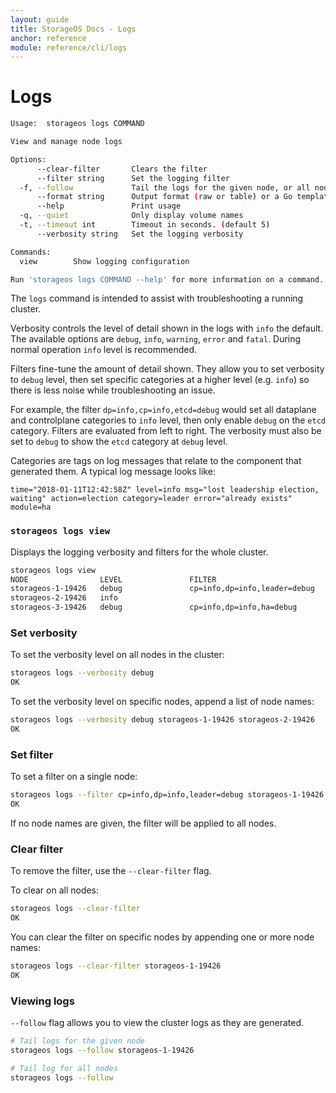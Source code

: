 ```yaml
---
layout: guide
title: StorageOS Docs - Logs
anchor: reference
module: reference/cli/logs
---
```


# Logs

```bash
Usage:	storageos logs COMMAND

View and manage node logs

Options:
      --clear-filter       Clears the filter
      --filter string      Set the logging filter
  -f, --follow             Tail the logs for the given node, or all nodes if not specified
      --format string      Output format (raw or table) or a Go template (default "raw")
      --help               Print usage
  -q, --quiet              Only display volume names
  -t, --timeout int        Timeout in seconds. (default 5)
      --verbosity string   Set the logging verbosity

Commands:
  view        Show logging configuration

Run 'storageos logs COMMAND --help' for more information on a command.
```

The `logs` command is intended to assist with troubleshooting a running cluster.

Verbosity controls the level of detail shown in the logs with `info` the
default.  The available options are `debug`, `info`, `warning`, `error` and
`fatal`.  During normal operation `info` level is recommended.

Filters fine-tune the amount of detail shown.  They allow you to
set verbosity to `debug` level, then set specific categories at a higher level
(e.g. `info`) so there is less noise while troubleshooting an issue.

For example, the filter `dp=info,cp=info,etcd=debug` would set all dataplane and
controlplane categories to `info` level, then only enable `debug` on the `etcd`
category.  Filters are evaluated from left to right.  The verbosity must also be
set to `debug` to show the `etcd` category at `debug` level.

Categories are tags on log messages that relate to the component that generated
them.  A typical log message looks like:

```
time="2018-01-11T12:42:58Z" level=info msg="lost leadership election, waiting" action=election category=leader error="already exists" module=ha
```

### `storageos logs view`

Displays the logging verbosity and filters for the whole cluster.

```bash
storageos logs view
NODE                LEVEL               FILTER
storageos-1-19426   debug               cp=info,dp=info,leader=debug
storageos-2-19426   info
storageos-3-19426   debug               cp=info,dp=info,ha=debug
```

### Set verbosity

To set the verbosity level on all nodes in the cluster:

```bash
storageos logs --verbosity debug
OK
```

To set the verbosity level on specific nodes, append a list of node names:

```bash
storageos logs --verbosity debug storageos-1-19426 storageos-2-19426
OK
```

### Set filter

To set a filter on a single node:

```bash
storageos logs --filter cp=info,dp=info,leader=debug storageos-1-19426
OK
```

If no node names are given, the filter will be applied to all nodes.

### Clear filter

To remove the filter, use the `--clear-filter` flag.

To clear on all nodes:

```bash
storageos logs --clear-filter
OK
```

You can clear the filter on specific nodes by appending one or more node names:

```bash
storageos logs --clear-filter storageos-1-19426
OK
```

### Viewing logs

`--follow` flag allows you to view the cluster logs as they are generated.

```bash
# Tail logs for the given node
storageos logs --follow storageos-1-19426

# Tail log for all nodes
storageos logs --follow
```


